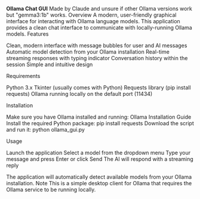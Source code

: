 **Ollama Chat GUI**
Made by Claude and unsure if other Ollama versions work but "gemma3:1b" works.
Overview
A modern, user-friendly graphical interface for interacting with Ollama language models. This application provides a clean chat interface to communicate with locally-running Ollama models.
Features

Clean, modern interface with message bubbles for user and AI messages
Automatic model detection from your Ollama installation
Real-time streaming responses with typing indicator
Conversation history within the session
Simple and intuitive design

Requirements

Python 3.x
Tkinter (usually comes with Python)
Requests library (pip install requests)
Ollama running locally on the default port (11434)

Installation

Make sure you have Ollama installed and running: Ollama Installation Guide
Install the required Python package: pip install requests
Download the script and run it: python ollama_gui.py

Usage

Launch the application
Select a model from the dropdown menu
Type your message and press Enter or click Send
The AI will respond with a streaming reply

The application will automatically detect available models from your Ollama installation.
Note
This is a simple desktop client for Ollama that requires the Ollama service to be running locally. 
